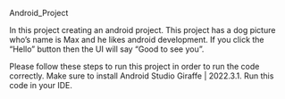 Android_Project

In this project creating an android project. This project has a dog picture who’s name is Max and he likes android development. If you click the “Hello” button then the UI will say “Good to see you”.

Please follow these steps to run this project in order to run the code correctly.
Make sure to install Android Studio Giraffe | 2022.3.1. Run this code in your IDE.
